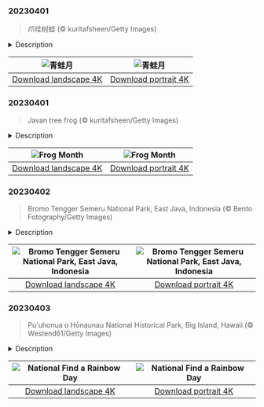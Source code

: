 

### 20230401

> 爪哇树蛙 (© kuritafsheen/Getty Images)

<details>
<summary>Description</summary>

> 青蛙月开始于每年的4月1日。作为食物链的关键一环，青蛙是一种很重要的生物，它们擅长捕食蚊虫、苍蝇、蜘蛛，甚至老鼠，可以帮助控制害虫的数量。
> 
> 可悲的是，在过去的50年里，已经有至少200种青蛙灭绝了，许多人担心这可能预示着更大范围的生物多样性的丧失。所以，今年四月，让我们多花一些时间来了解这些不起眼的两栖动物，寻求更多拯救它们的方法。即便是从身边的小事做起，比如做好垃圾分类，不乱扔垃圾，这些细微的改变也将极大地改善青蛙的生存环境。
> 
> 

</details>

| ![青蛙月](https://cn.bing.com/th?id=OHR.FrogMonth_ZH-CN3874143397_UHD.jpg&pid=hp&w=400&h=224&rs=1&c=4) | ![青蛙月](https://cn.bing.com/th?id=OHR.FrogMonth_ZH-CN3874143397_1080x1920.jpg&pid=hp&w=155&h=315&rs=1&c=4) |
|:---------:|:---------:|
| [Download landscape 4K](https://cn.bing.com/th?id=OHR.FrogMonth_ZH-CN3874143397_UHD.jpg) | [Download portrait 4K](https://cn.bing.com/th?id=OHR.FrogMonth_ZH-CN3874143397_1080x1920.jpg) |

### 20230401

> Javan tree frog (© kuritafsheen/Getty Images)

<details>
<summary>Description</summary>

> This sleepy-looking Javan tree frog, which is only found on the Indonesian island of Java, is the perfect mascot for National Frog Month. While not everyone is a fan, frogs play a critical role in the food chain, eating pests like mosquitoes, flies, spiders, and even mice.
> 
> It is estimated that at least 200 species of frogs have gone extinct in the last five decades and there are fears hundreds more will follow. So, this April, let's take a moment to learn more about these little amphibians and ways to save them. Even the smallest changes, such as being more wary of how we dispose of our trash, can be immensely beneficial for this important species.
> 
> 

</details>

| ![Frog Month](https://cn.bing.com/th?id=OHR.FrogMonth_EN-US6861485456_UHD.jpg&pid=hp&w=400&h=224&rs=1&c=4) | ![Frog Month](https://cn.bing.com/th?id=OHR.FrogMonth_EN-US6861485456_1080x1920.jpg&pid=hp&w=155&h=315&rs=1&c=4) |
|:---------:|:---------:|
| [Download landscape 4K](https://cn.bing.com/th?id=OHR.FrogMonth_EN-US6861485456_UHD.jpg) | [Download portrait 4K](https://cn.bing.com/th?id=OHR.FrogMonth_EN-US6861485456_1080x1920.jpg) |

### 20230402

> Bromo Tengger Semeru National Park, East Java, Indonesia (© Bento Fotography/Getty Images)

<details>
<summary>Description</summary>

> Welcome to the spectacular Bromo Tengger Semeru National Park, on the Indonesian island of Java, famous for stunning sunrises and its dramatic landscape. Here, a massive ancient volcano erupted thousands of years ago and inside its collapsed crater, more volcanoes formed.
> 
> To the left, spewing smoke and steam, is Mount Bromo, one of the most iconic sites in East Java, which has erupted at least four times in the last 20 years. In the forefront of the picture, with trees creeping up the sides, is Mount Batok, which is no longer active, while Java's highest mountain (and active volcano) Semeru, is visible in the background. The Tengger Sand Sea, a vast area of fine volcanic sand, wraps around five volcanoes inside the caldera. No wonder this massive national park is sometimes referred to as the land of sand and fire.
> 
> 

</details>

| ![Bromo Tengger Semeru National Park, East Java, Indonesia](https://cn.bing.com/th?id=OHR.JavaBromo_EN-US3411031416_UHD.jpg&pid=hp&w=400&h=224&rs=1&c=4) | ![Bromo Tengger Semeru National Park, East Java, Indonesia](https://cn.bing.com/th?id=OHR.JavaBromo_EN-US3411031416_1080x1920.jpg&pid=hp&w=155&h=315&rs=1&c=4) |
|:---------:|:---------:|
| [Download landscape 4K](https://cn.bing.com/th?id=OHR.JavaBromo_EN-US3411031416_UHD.jpg) | [Download portrait 4K](https://cn.bing.com/th?id=OHR.JavaBromo_EN-US3411031416_1080x1920.jpg) |

### 20230403

> Pu'uhonua o Hōnaunau National Historical Park, Big Island, Hawaii (© Westend61/Getty Images)

<details>
<summary>Description</summary>

> Happy National Find a Rainbow Day!  These colorful natural marvels appear when light strikes water droplets, creating a natural prism effect. So, areas that have plenty of sunshine and showers are a good place to start your search.
> 
> And where better to look than Hawaii, said to be the rainbow capital of the world? At Pu'uhonua o Hōnaunau National Historical Park on the Big Island, a combination of mountains, clear air, and trade winds bringing rain showers helps create the perfect conditions for rainbow sightings.
> 
> 

</details>

| ![National Find a Rainbow Day](https://cn.bing.com/th?id=OHR.HonaunauNP_EN-US9995236109_UHD.jpg&pid=hp&w=400&h=224&rs=1&c=4) | ![National Find a Rainbow Day](https://cn.bing.com/th?id=OHR.HonaunauNP_EN-US9995236109_1080x1920.jpg&pid=hp&w=155&h=315&rs=1&c=4) |
|:---------:|:---------:|
| [Download landscape 4K](https://cn.bing.com/th?id=OHR.HonaunauNP_EN-US9995236109_UHD.jpg) | [Download portrait 4K](https://cn.bing.com/th?id=OHR.HonaunauNP_EN-US9995236109_1080x1920.jpg) |